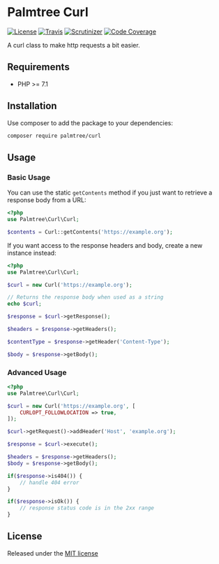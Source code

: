 # Palmtree Curl

[![License](http://img.shields.io/packagist/l/palmtree/curl.svg)](LICENSE)
[![Travis](https://img.shields.io/travis/palmtreephp/csv.svg)](https://travis-ci.org/palmtreephp/csv)
[![Scrutinizer](https://img.shields.io/scrutinizer/g/palmtreephp/container.svg)](https://scrutinizer-ci.com/g/palmtreephp/container/)
[![Code Coverage](https://scrutinizer-ci.com/g/palmtreephp/container/badges/coverage.png)](https://scrutinizer-ci.com/g/palmtreephp/container/)

A curl class to make http requests a bit easier.

## Requirements
* PHP >= 7.1

## Installation

Use composer to add the package to your dependencies:
```bash
composer require palmtree/curl
```

## Usage

### Basic Usage
You can use the static `getContents` method if you just want to retrieve a response body from a URL:

```php
<?php
use Palmtree\Curl\Curl;

$contents = Curl::getContents('https://example.org'); 
```

If you want access to the response headers and body, create a new instance instead:

```php
<?php
use Palmtree\Curl\Curl;

$curl = new Curl('https://example.org');

// Returns the response body when used as a string
echo $curl;

$response = $curl->getResponse();

$headers = $response->getHeaders();

$contentType = $response->getHeader('Content-Type');

$body = $response->getBody();
```

### Advanced Usage

```php
<?php
use Palmtree\Curl\Curl;

$curl = new Curl('https://example.org', [
    CURLOPT_FOLLOWLOCATION => true,
]);

$curl->getRequest()->addHeader('Host', 'example.org');

$response = $curl->execute();

$headers = $response->getHeaders();
$body = $response->getBody();

if($response->is404()) {
    // handle 404 error
}

if($response->isOk()) {
    // response status code is in the 2xx range
}

```

## License

Released under the [MIT license](LICENSE)
